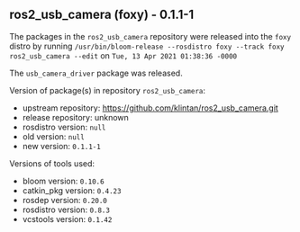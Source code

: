 ## ros2_usb_camera (foxy) - 0.1.1-1

The packages in the `ros2_usb_camera` repository were released into the `foxy` distro by running `/usr/bin/bloom-release --rosdistro foxy --track foxy ros2_usb_camera --edit` on `Tue, 13 Apr 2021 01:38:36 -0000`

The `usb_camera_driver` package was released.

Version of package(s) in repository `ros2_usb_camera`:

- upstream repository: https://github.com/klintan/ros2_usb_camera.git
- release repository: unknown
- rosdistro version: `null`
- old version: `null`
- new version: `0.1.1-1`

Versions of tools used:

- bloom version: `0.10.6`
- catkin_pkg version: `0.4.23`
- rosdep version: `0.20.0`
- rosdistro version: `0.8.3`
- vcstools version: `0.1.42`


